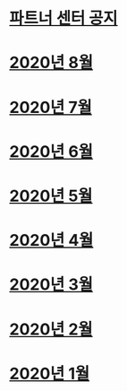 # [파트너 센터 공지](index.md)
# [2020년 8월](2020-august.md)
# [2020년 7월](2020-july.md)
# [2020년 6월](2020-june.md)
# [2020년 5월](2020-may.md)
# [2020년 4월](2020-april.md)
# [2020년 3월](2020-march.md)
# [2020년 2월](2020-february.md)
# [2020년 1월](2020-january.md)
